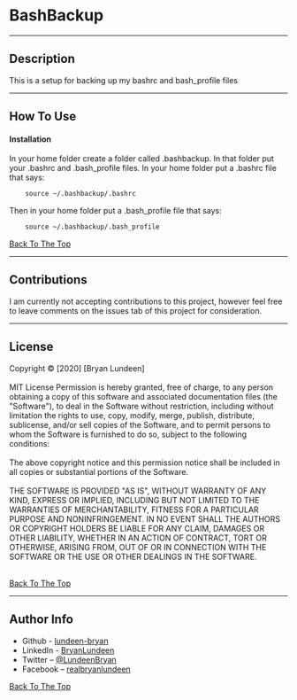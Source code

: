 # BashBackup

---

## Description

This is a setup for backing up my bashrc and bash_profile files

---

## How To Use

#### Installation

In your home folder create a folder called .bashbackup.
In that folder put your .bashrc and .bash_profile files.
In your home folder put a .bashrc file that says:

```html
    source ~/.bashbackup/.bashrc
```

Then in your home folder put a .bash_profile file that says:

```html
    source ~/.bashbackup/.bash_profile
```

[Back To The Top](#bashbackup)

---

## Contributions

I am currently not accepting contributions to this project, however feel free to leave comments on the issues tab of this project for consideration.

---

## License

<mitlicense>
Copyright &copy; [2020] [Bryan Lundeen]
<br/><br/>
MIT License
Permission is hereby granted, free of charge, to any person obtaining a copy of this software and associated documentation files (the "Software"), to deal in the Software without restriction, including without limitation the rights to use, copy, modify, merge, publish, distribute, sublicense, and/or sell copies of the Software, and to permit persons to whom the Software is furnished to do so, subject to the following conditions:
<br/><br/>
The above copyright notice and this permission notice shall be included in all copies or substantial portions of the Software.
<br/><br/>
THE SOFTWARE IS PROVIDED "AS IS", WITHOUT WARRANTY OF ANY KIND, EXPRESS OR IMPLIED, INCLUDING BUT NOT LIMITED TO THE WARRANTIES OF MERCHANTABILITY, FITNESS FOR A PARTICULAR PURPOSE AND NONINFRINGEMENT. IN NO EVENT SHALL THE AUTHORS OR COPYRIGHT HOLDERS BE LIABLE FOR ANY CLAIM, DAMAGES OR OTHER LIABILITY, WHETHER IN AN ACTION OF CONTRACT, TORT OR OTHERWISE, ARISING FROM, OUT OF OR IN CONNECTION WITH THE SOFTWARE OR THE USE OR OTHER DEALINGS IN THE SOFTWARE.
<br/><br/>
<mitlicense>

[Back To The Top](#bashbackup)

---

## Author Info

- Github - [lundeen-bryan](https://github.com/lundeen-bryan)
- LinkedIn - [BryanLundeen](https://www.linkedin.com/in/bryanlundeen/)
- Twitter – [@LundeenBryan](https://twitter.com/LundeenBryan)
- Facebook – [realbryanlundeen](https://www.facebook.com/realbryanlundeen)

[Back To The Top](#bashbackup)



